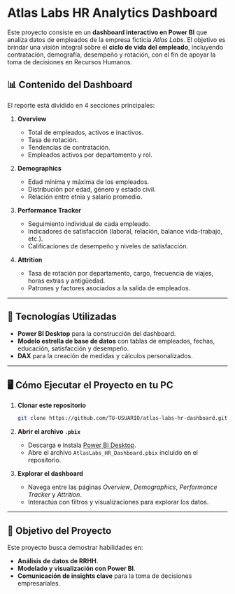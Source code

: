 # Atlas Labs HR Analytics Dashboard

Este proyecto consiste en un **dashboard interactivo en Power BI** que analiza datos de empleados de la empresa ficticia *Atlas Labs*. El objetivo es brindar una visión integral sobre el **ciclo de vida del empleado**, incluyendo contratación, demografía, desempeño y rotación, con el fin de apoyar la toma de decisiones en Recursos Humanos.

## 📊 Contenido del Dashboard

El reporte está dividido en 4 secciones principales:

1. **Overview**

   * Total de empleados, activos e inactivos.
   * Tasa de rotación.
   * Tendencias de contratación.
   * Empleados activos por departamento y rol.

2. **Demographics**

   * Edad mínima y máxima de los empleados.
   * Distribución por edad, género y estado civil.
   * Relación entre etnia y salario promedio.

3. **Performance Tracker**

   * Seguimiento individual de cada empleado.
   * Indicadores de satisfacción (laboral, relación, balance vida-trabajo, etc.).
   * Calificaciones de desempeño y niveles de satisfacción.

4. **Attrition**

   * Tasa de rotación por departamento, cargo, frecuencia de viajes, horas extras y antigüedad.
   * Patrones y factores asociados a la salida de empleados.

---

## 🚀 Tecnologías Utilizadas

* **Power BI Desktop** para la construcción del dashboard.
* **Modelo estrella de base de datos** con tablas de empleados, fechas, educación, satisfacción y desempeño.
* **DAX** para la creación de medidas y cálculos personalizados.

---

## 🖥️ Cómo Ejecutar el Proyecto en tu PC

1. **Clonar este repositorio**

   ```bash
   git clone https://github.com/TU-USUARIO/atlas-labs-hr-dashboard.git
   ```

2. **Abrir el archivo `.pbix`**

   * Descarga e instala [Power BI Desktop](https://powerbi.microsoft.com/desktop/).
   * Abre el archivo `AtlasLabs_HR_Dashboard.pbix` incluido en el repositorio.

3. **Explorar el dashboard**

   * Navega entre las páginas *Overview*, *Demographics*, *Performance Tracker* y *Attrition*.
   * Interactúa con filtros y visualizaciones para explorar los datos.

---

## 📌 Objetivo del Proyecto

Este proyecto busca demostrar habilidades en:

* **Análisis de datos de RRHH**.
* **Modelado y visualización con Power BI**.
* **Comunicación de insights clave** para la toma de decisiones empresariales.



